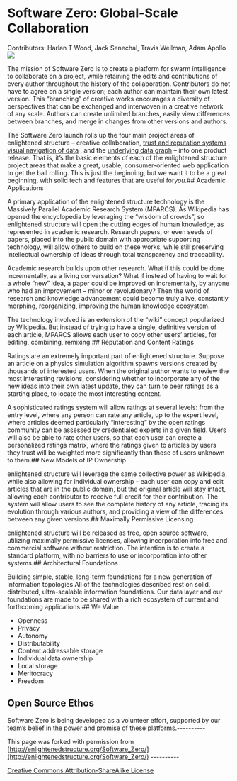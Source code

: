 # Software Zero: Global-Scale Collaboration


Contributors: Harlan T Wood, Jack Senechal, Travis Wellman, Adam Apollo ![](http://enlightenedstructure.org/IMG/massively-parallel-academic-research-sys1-300x200-2-185x185.png) 

The mission of Software Zero is to create a platform for swarm intelligence to collaborate on a project, while retaining the edits and contributions of every author throughout the history of the collaboration. Contributors do not have to agree on a single version; each author can maintain their own latest version. This “branching” of creative works encourages a diversity of perspectives that can be exchanged and interwoven in a creative network of any scale. Authors can create unlimited branches, easily view differences between branches, and merge in changes from other versions and authors.

The Software Zero launch rolls up the four main project areas of enlightened structure – creative collaboration, [trust and reputation systems](http://enlightenedstructure.org/Trust_Exchange) , [visual navigation of data](http://enlightenedstructure.org/Core_Network) , and the [underlying data graph](http://enlightenedstructure.org/BaseParadigm) – into one product release. That is, it’s the basic elements of each of the enlightened structure project areas that make a great, usable, consumer-oriented web application to get the ball rolling. This is just the beginning, but we want it to be a great beginning, with solid tech and features that are useful for*you*.## Academic Applications


A primary application of the enlightened structure technology is the Massively Parallel Academic Research System (MPARCS). As Wikipedia has opened the encyclopedia by leveraging the “wisdom of crowds”, so enlightened structure will open the cutting edges of human knowledge, as represented in academic research. Research papers, or even seeds of papers, placed into the public domain with appropriate supporting technology, will allow others to build on these works, while still preserving intellectual ownership of ideas through total transparency and traceability.

Academic research builds upon other research. What if this could be done incrementally, as a living conversation? What if instead of having to wait for a whole “new” idea, a paper could be improved on incrementally, by anyone who had an improvement – minor or revolutionary? Then the world of research and knowledge advancement could become truly alive, constantly morphing, reorganizing, improving the human knowledge ecosystem.

The technology involved is an extension of the “wiki” concept popularized by Wikipedia. But instead of trying to have a single, definitive version of each article, MPARCS allows each user to copy other users’ articles, for editing, combining, remixing.## Reputation and Content Ratings


Ratings are an extremely important part of enlightened structure. Suppose an article on a physics simulation algorithm spawns versions created by thousands of interested users. When the original author wants to review the most interesting revisions, considering whether to incorporate any of the new ideas into their own latest update, they can turn to peer ratings as a starting place, to locate the most interesting content.

A sophisticated ratings system will allow ratings at several levels: from the entry level, where any person can rate any article, up to the expert level, where articles deemed particularly “interesting” by the open ratings community can be assessed by credentialed experts in a given field. Users will also be able to rate other users, so that each user can create a personalized ratings matrix, where the ratings given to articles by users they trust will be weighted more significantly than those of users unknown to them.## New Models of IP Ownership


enlightened structure will leverage the same collective power as Wikipedia, while also allowing for individual ownership – each user can copy and edit articles that are in the public domain, but the original article will stay intact, allowing each contributor to receive full credit for their contribution. The system will allow users to see the complete history of any article, tracing its evolution through various authors, and providing a view of the differences between any given versions.## Maximally Permissive Licensing


enlightened structure will be released as free, open source software, utilizing maximally permissive licenses, allowing incorporation into free and commercial software without restriction. The intention is to create a standard platform, with no barriers to use or incorporation into other systems.## Architectural Foundations


Building simple, stable, long-term foundations for a new generation of information topologies All of the technologies described rest on solid, distributed, ultra-scalable information foundations. Our data layer and our foundations are made to be shared with a rich ecosystem of current and forthcoming applications.## We Value

- Openness
- Privacy
- Autonomy
- Distributability
- Content addressable storage
- Individual data ownership
- Local storage
- Meritocracy
- Freedom

## Open Source Ethos


Software Zero is being developed as a volunteer effort, supported by our team’s belief in the power and promise of these platforms.----------

This page was forked with permission from [http://enlightenedstructure.org/Software_Zero/](http://enlightenedstructure.org/Software_Zero/) ----------

 [Creative Commons Attribution-ShareAlike License](http://creativecommons.org/licenses/by-sa/3.0/) 